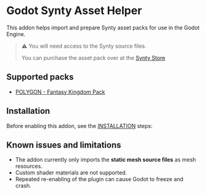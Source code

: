 # Godot Synty Asset Helper

This addon helps import and prepare Synty asset packs for use in the Godot Engine.

> ⚠️ You will need access to the Synty source files. 
> 
> You can purchase the asset pack over at the [Synty Store](https://syntystore.com)

## Supported packs

* [POLYGON - Fantasy Kingdom Pack](https://syntystore.com/products/polygon-fantasy-kingdom)

## Installation

Before enabling this addon, see the [INSTALLATION](addons/godot_synty_fantasy_kingdom/INSTALLATION.md) steps:

## Known issues and limitations

- The addon currently only imports the **static mesh source files** as mesh resources.
- Custom shader materials are not supported.
- Repeated re-enabling of the plugin can cause Godot to freeze and crash.
